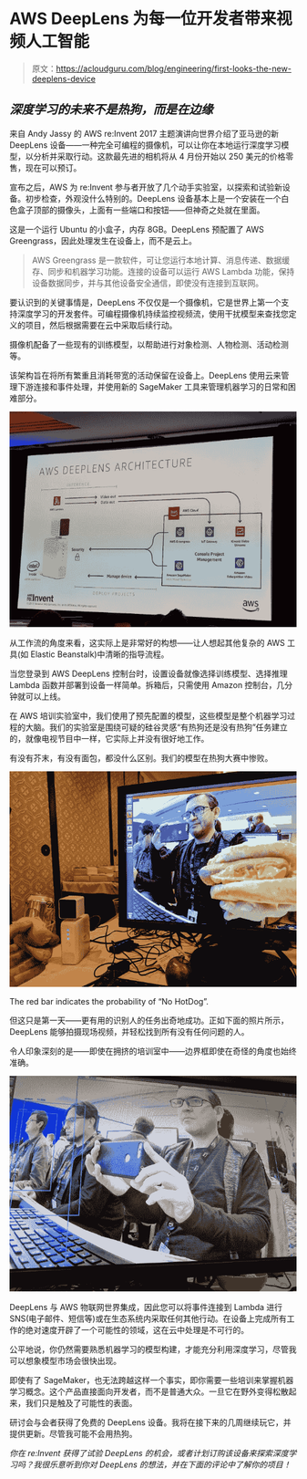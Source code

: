 # AWS DeepLens 为每一位开发者带来视频人工智能

> 原文：<https://acloudguru.com/blog/engineering/first-looks-the-new-deeplens-device>

## *深度学习的未来不是热狗，而是在边缘*

来自 Andy Jassy 的 AWS re:Invent 2017 主题演讲向世界介绍了亚马逊的新 DeepLens 设备——一种完全可编程的摄像机，可以让你在本地运行深度学习模型，以分析并采取行动。这款最先进的相机将从 4 月份开始以 250 美元的价格零售，现在可以预订。

宣布之后，AWS 为 re:Invent 参与者开放了几个动手实验室，以探索和试验新设备。初步检查，外观没什么特别的。DeepLens 设备基本上是一个安装在一个白色盒子顶部的摄像头，上面有一些端口和按钮——但神奇之处就在里面。

这是一个运行 Ubuntu 的小盒子，内存 8GB。DeepLens 预配置了 AWS Greengrass，因此处理发生在设备上，而不是云上。

> AWS Greengrass 是一款软件，可让您运行本地计算、消息传递、数据缓存、同步和机器学习功能。连接的设备可以运行 AWS Lambda 功能，保持设备数据同步，并与其他设备安全通信，即使没有连接到互联网。

要认识到的关键事情是，DeepLens 不仅仅是一个摄像机，它是世界上第一个支持深度学习的开发套件。可编程摄像机持续监控视频流，使用干扰模型来查找您定义的项目，然后根据需要在云中采取后续行动。

摄像机配备了一些现有的训练模型，以帮助进行对象检测、人物检测、活动检测等。

该架构旨在将所有繁重且消耗带宽的活动保留在设备上。DeepLens 使用云来管理下游连接和事件处理，并使用新的 SageMaker 工具来管理机器学习的日常和困难部分。

![](img/aa4a63858ebc1376d70842d140053b9b.png)

从工作流的角度来看，这实际上是非常好的构想——让人想起其他复杂的 AWS 工具(如 Elastic Beanstalk)中清晰的指导流程。

当您登录到 AWS DeepLens 控制台时，设置设备就像选择训练模型、选择推理 Lambda 函数并部署到设备一样简单。拆箱后，只需使用 Amazon 控制台，几分钟就可以上线。

在 AWS 培训实验室中，我们使用了预先配置的模型，这些模型是整个机器学习过程的大脑。我们的实验室是围绕可疑的硅谷灵感“有热狗还是没有热狗”任务建立的，就像电视节目中一样，它实际上并没有很好地工作。

有没有芥末，有没有面包，都没什么区别。我们的模型在热狗大赛中惨败。

![](img/d77641dfceff987ebcaacf6805c658da.png)

The red bar indicates the probability of “No HotDog”.

但这只是第一天——更有用的识别人的任务出奇地成功。正如下面的照片所示，DeepLens 能够拍摄现场视频，并轻松找到所有没有任何问题的人。

令人印象深刻的是——即使在拥挤的培训室中——边界框即使在奇怪的角度也始终准确。

![](img/56602c5ba1f4f8237cfe841bde194381.png)

DeepLens 与 AWS 物联网世界集成，因此您可以将事件连接到 Lambda 进行 SNS(电子邮件、短信等)或在生态系统内采取任何其他行动。在设备上完成所有工作的绝对速度开辟了一个可能性的领域，这在云中处理是不可行的。

公平地说，你仍然需要熟悉机器学习的模型构建，才能充分利用深度学习，尽管我可以想象模型市场会很快出现。

即使有了 SageMaker，也无法跨越这样一个事实，即你需要一些培训来掌握机器学习概念。这个产品直接面向开发者，而不是普通大众。一旦它在野外变得松散起来，我们只是触及了可能性的表面。

研讨会与会者获得了免费的 DeepLens 设备。我将在接下来的几周继续玩它，并提供更新。尽管我可能不会用热狗。

*你在 re:Invent 获得了试验 DeepLens 的机会，或者计划订购该设备来探索深度学习吗？我很乐意听到你对 DeepLens 的想法，并在下面的评论中了解你的项目！*
